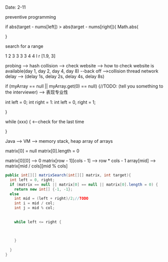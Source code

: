 Date: 2-11

preventive programming


if abs(target - nums[left]) > abs(target - nums[right]){
    Math.abs(


}


search for a range


1 2 3 3 3 3 4 4
l             r
[1.9, 3]

probing --> hash collision --> check website --> how to check website is available(day 1, day 2, day 4, day 8) --back off -->collision thread network delay --> (delay 1s, delay 2s, delay 4s, delay 8s)


if (myArray == null || myArray.get(0) == null) {//TODO: (tell you something to the interviewer) --> 表现专业性

  int left = 0;
  int right = 1:
  int left = 0, right = 1;


}


while (xxx)  { <--check for the last time



}



Java --> VM --> memory 
stack, heap
array of arrays 


matrix[0] = null
matrix[0].length = 0



matrix[0][0] --> 0
matrix[row - 1][cols - 1] --> row * cols - 1
array[mid] --> matrix[mid / cols][mid % cols]




```java
public int[][] matrixSearch(int[][] matrix, int target){
  int left = 0, right;
  if (matrix == null || matrix[0] == null || matrix[0].length = 0) {
    return new int[] {-1, -1};
  else
    int mid = (left + right)/2;//TODO
    int i = mid / col;
    int j = mid % col;
    
    
    while left <= right {
      
    
    
    }
  
  }
}
```






















